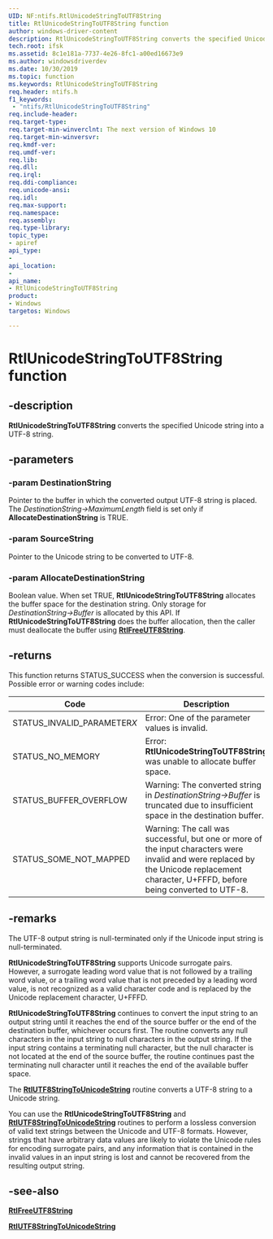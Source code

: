 ```yaml
---
UID: NF:ntifs.RtlUnicodeStringToUTF8String
title: RtlUnicodeStringToUTF8String function
author: windows-driver-content
description: RtlUnicodeStringToUTF8String converts the specified Unicode string to a UTF-8 string.
tech.root: ifsk
ms.assetid: 8c1e181a-7737-4e26-8fc1-a00ed16673e9
ms.author: windowsdriverdev
ms.date: 10/30/2019
ms.topic: function
ms.keywords: RtlUnicodeStringToUTF8String
req.header: ntifs.h
f1_keywords:
 - "ntifs/RtlUnicodeStringToUTF8String"
req.include-header:
req.target-type:
req.target-min-winverclnt: The next version of Windows 10
req.target-min-winversvr:
req.kmdf-ver:
req.umdf-ver:
req.lib:
req.dll:
req.irql: 
req.ddi-compliance:
req.unicode-ansi:
req.idl:
req.max-support:
req.namespace:
req.assembly:
req.type-library: 
topic_type: 
- apiref
api_type: 
- 
api_location: 
- 
api_name: 
- RtlUnicodeStringToUTF8String
product: 
- Windows
targetos: Windows

---
```


# RtlUnicodeStringToUTF8String function

## -description

**RtlUnicodeStringToUTF8String** converts the specified Unicode string into a UTF-8 string.

## -parameters

### -param DestinationString

Pointer to the buffer in which the converted output UTF-8 string is placed. The *DestinationString->MaximumLength* field is set only if **AllocateDestinationString** is TRUE.

### -param SourceString

Pointer to the Unicode string to be converted to UTF-8.

### -param AllocateDestinationString

Boolean value. When set TRUE, **RtlUnicodeStringToUTF8String** allocates the buffer space for the destination string. Only storage for *DestinationString->Buffer* is allocated by this API. If **RtlUnicodeStringToUTF8String** does the buffer allocation, then the caller must deallocate the buffer using [**RtlFreeUTF8String**](nf-ntifs-rtlfreeutf8string.md).

## -returns

This function returns STATUS_SUCCESS when the conversion is successful. Possible error or warning codes include:

| Code                        | Description |
| --------------------------- | ----------- |
| STATUS_INVALID_PARAMETER*X* | Error: One of the parameter values is invalid. |
| STATUS_NO_MEMORY            | Error: **RtlUnicodeStringToUTF8String** was unable to allocate buffer space. |
| STATUS_BUFFER_OVERFLOW      | Warning: The converted string in *DestinationString->Buffer* is truncated due to insufficient space in the destination buffer. |
| STATUS_SOME_NOT_MAPPED     | Warning: The call was successful, but one or more of the input characters were invalid and were replaced by the Unicode replacement character, U+FFFD, before being converted to UTF-8. |

## -remarks

The UTF-8 output string is null-terminated only if the Unicode input string is null-terminated.

**RtlUnicodeStringToUTF8String** supports Unicode surrogate pairs. However, a surrogate leading word value that is not followed by a trailing word value, or a trailing word value that is not preceded by a leading word value, is not recognized as a valid character code and is replaced by the Unicode replacement character, U+FFFD.

**RtlUnicodeStringToUTF8String** continues to convert the input string to an output string until it reaches the end of the source buffer or the end of the destination buffer, whichever occurs first. The routine converts any null characters in the input string to null characters in the output string. If the input string contains a terminating null character, but the null character is not located at the end of the source buffer, the routine continues past the terminating null character until it reaches the end of the available buffer space.

The [**RtlUTF8StringToUnicodeString**](nf-ntifs-rtlutf8stringtounicodestring.md) routine converts a UTF-8 string to a Unicode string.

You can use the **RtlUnicodeStringToUTF8String** and [**RtlUTF8StringToUnicodeString**]((nf-ntifs-rtlutf8stringtounicodestring.md)) routines to perform a lossless conversion of valid text strings between the Unicode and UTF-8 formats. However, strings that have arbitrary data values are likely to violate the Unicode rules for encoding surrogate pairs, and any information that is contained in the invalid values in an input string is lost and cannot be recovered from the resulting output string.

## -see-also

[**RtlFreeUTF8String**](nf-ntifs-rtlfreeutf8string.md)

[**RtlUTF8StringToUnicodeString**](nf-ntifs-rtlutf8stringtounicodestring.md)
